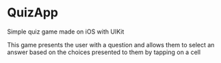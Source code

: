 # QuizApp
Simple quiz game made on iOS with UIKit

This game presents the user with a question and allows them to select an answer based on the choices presented to them by tapping on a cell
